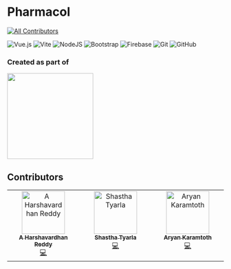 # Pharmacol
<!-- ALL-CONTRIBUTORS-BADGE:START - Do not remove or modify this section -->
[![All Contributors](https://img.shields.io/badge/all_contributors-2-orange.svg?style=flat-square)](#contributors-)
<!-- ALL-CONTRIBUTORS-BADGE:END -->

![Vue.js](https://img.shields.io/badge/vuejs-%2335495e.svg?style=for-the-badge&logo=vuedotjs&logoColor=%234FC08D)
![Vite](https://img.shields.io/badge/vite-%23646CFF.svg?style=for-the-badge&logo=vite&logoColor=white)
![NodeJS](https://img.shields.io/badge/node.js-6DA55F?style=for-the-badge&logo=node.js&logoColor=white)
![Bootstrap](https://img.shields.io/badge/bootstrap-%238511FA.svg?style=for-the-badge&logo=bootstrap&logoColor=white)
![Firebase](https://img.shields.io/badge/firebase-%23039BE5.svg?style=for-the-badge&logo=firebase)
![Git](https://img.shields.io/badge/git-%23F05033.svg?style=for-the-badge&logo=git&logoColor=white)
![GitHub](https://img.shields.io/badge/github-%23121011.svg?style=for-the-badge&logo=github&logoColor=white)

### Created as part of
<img src="https://media.discordapp.net/attachments/721629168105685053/1266717015016476683/image.png?ex=66a629a6&is=66a4d826&hm=f853dd8f31511221a6eb8ecdfc5ffbe30d613675c0a3bf5e059d8301e8d0aa2a&=&format=webp&quality=lossless&width=1000&height=316" width="200" height="auto" loading="lazy">

## Contributors
<!-- ALL-CONTRIBUTORS-LIST:START - Do not remove or modify this section -->
<!-- prettier-ignore-start -->
<!-- markdownlint-disable -->
<table>
  <tbody>
    <tr>
     
<td align="center" valign="top" width="14.28%"><a href="https://github.com/Arcane-WD"><img src="https://avatars.githubusercontent.com/u/119485294?v=4?s=100" width="100px;" alt="A Harshavardhan Reddy"/><br /><sub><b>A Harshavardhan Reddy</b></sub></a><br /><a href="https://github.com/SpaciousCoder78/pharmacol/commits?author=Arcane-WD" title="Code">💻</a></td>
      <td align="center" valign="top" width="14.28%"><a href="https://github.com/Lonelyguy123"><img src="https://avatars.githubusercontent.com/u/86297324?v=4?s=100"                         width="100px;" alt="Shastha Tyarla"/><br /><sub><b>Shastha Tyarla</b></sub></a><br /><a href="https://github.com/SpaciousCoder78/pharmacol/commits?                                author=Lonelyguy123" title="Code">💻</a></td>
        <td align="center" valign="top" width="14.28%"><a href="https://github.com/SpaciousCoder78"><img src="https://avatars.githubusercontent.com/u/88923986?v=4?s=100" width="100px;" alt="Aryan Karamtoth"/><br /><sub><b>Aryan Karamtoth</b></sub></a><br /><a href="https://github.com/SpaciousCoder78/pharmacol/commits?author=SpaciousCoder78" title="Code">💻</a></td>
</tr>
  </tbody>
</table>

<!-- markdownlint-restore -->
<!-- prettier-ignore-end -->

<!-- ALL-CONTRIBUTORS-LIST:END -->
<!-- markdownlint-disable -->

<!-- markdownlint-restore -->
<!-- prettier-ignore-end -->

<!-- ALL-CONTRIBUTORS-LIST:END -->
